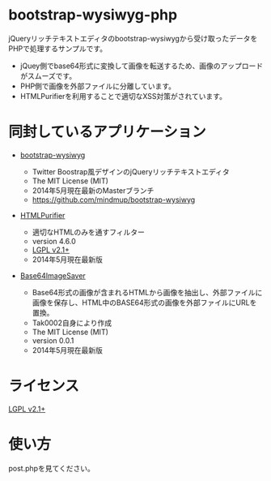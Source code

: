 bootstrap-wysiwyg-php
=====================

jQueryリッチテキストエディタのbootstrap-wysiwygから受け取ったデータをPHPで処理するサンプルです。

 * jQuey側でbase64形式に変換して画像を転送するため、画像のアップロードがスムーズです。
 * PHP側で画像を外部ファイルに分離しています。
 * HTMLPurifierを利用することで適切なXSS対策がされています。
 
同封しているアプリケーション
================================

* [bootstrap-wysiwyg](http://mindmup.github.io/bootstrap-wysiwyg/) 
	* Twitter Boostrap風デザインのjQueryリッチテキストエディタ
	* The MIT License (MIT)
	* 2014年5月現在最新のMasterブランチ
	* <https://github.com/mindmup/bootstrap-wysiwyg>

* [HTMLPurifier](http://htmlpurifier.org/)
	* 適切なHTMLのみを通すフィルター
	* version 4.6.0
	* [LGPL v2.1+](http://www.gnu.org/licenses/lgpl.html)
	* 2014年5月現在最新版

* [Base64ImageSaver](https://github.com/Tak0002/Base64ImageSaver-PHP)
	* Base64形式の画像が含まれるHTMLから画像を抽出し、外部ファイルに画像を保存し、HTML中のBASE64形式の画像を外部ファイルにURLを置換。
	* Tak0002自身により作成
	* The MIT License (MIT)
	* version 0.0.1
	* 2014年5月現在最新版

ライセンス
=======================================

 [LGPL v2.1+](http://www.gnu.org/licenses/lgpl.html)
 

使い方
========================

post.phpを見てください。